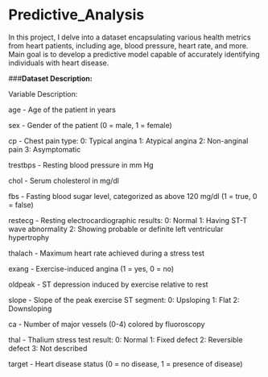 # Predictive_Analysis

In this project, I delve into a dataset encapsulating various health metrics from heart patients, including age, blood pressure, heart rate, and more. Main goal is to develop a predictive model capable of accurately identifying individuals with heart disease. 


###**Dataset Description:**

Variable	Description:

age - 	Age of the patient in years

sex -	Gender of the patient (0 = male, 1 = female)

cp - Chest pain type:
0: Typical angina
1: Atypical angina
2: Non-anginal pain
3: Asymptomatic

trestbps - Resting blood pressure in mm Hg

chol - Serum cholesterol in mg/dl

fbs - Fasting blood sugar level, categorized as above 120 mg/dl (1 = true, 0 = false)

restecg - Resting electrocardiographic results:
0: Normal
1: Having ST-T wave abnormality
2: Showing probable or definite left ventricular hypertrophy

thalach - Maximum heart rate achieved during a stress test

exang	- Exercise-induced angina (1 = yes, 0 = no)

oldpeak	- ST depression induced by exercise relative to rest

slope	- Slope of the peak exercise ST segment:
0: Upsloping
1: Flat
2: Downsloping

ca	- Number of major vessels (0-4) colored by fluoroscopy

thal	- Thalium stress test result:
0: Normal
1: Fixed defect
2: Reversible defect
3: Not described

target	- Heart disease status (0 = no disease, 1 = presence of disease)
